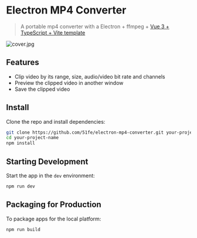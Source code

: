 # Electron MP4 Converter

> A portable mp4 converter with a Electron + ffmpeg + [Vue 3 + TypeScript + Vite template](https://github.com/electron-vite/electron-vite-vue)

<img src="https://51fe.site/uploads/2106/cover.jpg" alt="cover.jpg">

## Features

- Clip video by its range, size, audio/video bit rate and channels
- Preview the clipped video in another window
- Save the clipped video


## Install

Clone the repo and install dependencies:

```bash
git clone https://github.com/51fe/electron-mp4-converter.git your-project-name
cd your-project-name
npm install
```

## Starting Development

Start the app in the `dev` environment:

```bash
npm run dev
```

## Packaging for Production

To package apps for the local platform:

```bash
npm run build
```
